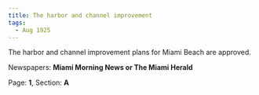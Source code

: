 ```yaml
---  
title: The harbor and channel improvement  
tags:  
  - Aug 1925  
---  
```

  
The harbor and channel improvement plans for Miami Beach are approved.  
  
Newspapers: **Miami Morning News or The Miami Herald**  
  
Page: **1**, Section: **A** 
